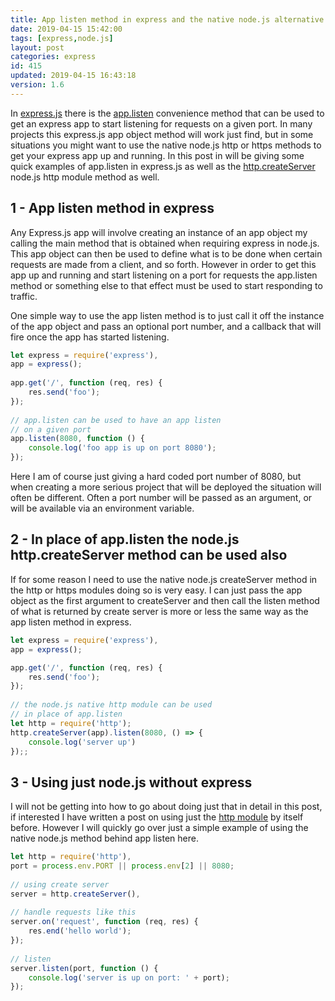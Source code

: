 ```yaml
---
title: App listen method in express and the native node.js alternative
date: 2019-04-15 15:42:00
tags: [express,node.js]
layout: post
categories: express
id: 415
updated: 2019-04-15 16:43:18
version: 1.6
---
```


In [express.js](https://expressjs.com/) there is the [app.listen](https://expressjs.com/en/api.html#app.listen) convenience method that can be used to get an express app to start listening for requests on a given port. In many projects this express.js app object method will work just find, but in some situations you might want to use the native node.js http or https methods to get your express app up and running. In this post in will be giving some quick examples of app.listen in express.js as well as the [http.createServer](https://nodejs.org/api/http.html#http_http_createserver_options_requestlistener) node.js http module method as well.

<!-- more -->

## 1 - App listen method in express

Any Express.js app will involve creating an instance of an app object my calling the main method that is obtained when requiring express in node.js. This app object can then be used to define what is to be done when certain requests are made from a client, and so forth. However in order to get this app up and running and start listening on a port for requests the app.listen method or something else to that effect must be used to start responding to traffic.

One simple way to use the app listen method is to just call it off the instance of the app object and pass an optional port number, and a callback that will fire once the app has started listening.

```js
let express = require('express'),
app = express();
 
app.get('/', function (req, res) {
    res.send('foo');
});
 
// app.listen can be used to have an app listen
// on a given port
app.listen(8080, function () {
    console.log('foo app is up on port 8080');
});
```

Here I am of course just giving a hard coded port number of 8080, but when creating a more serious project that will be deployed the situation will often be different. Often a port number will be passed as an argument, or will be available via an environment variable.

## 2 - In place of app.listen the node.js http.createServer method can be used also

If for some reason I need to use the native node.js createServer method in the http or https modules doing so is very easy. I can just pass the app object as the first argument to createServer and then call the listen method of what is returned by create server is more or less the same way as the app listen method in express.

```js
let express = require('express'),
app = express();

app.get('/', function (req, res) {
    res.send('foo');
});
 
// the node.js native http module can be used
// in place of app.listen
let http = require('http');
http.createServer(app).listen(8080, () => {
    console.log('server up')
});;
```

## 3 - Using just node.js without express

I will not be getting into how to go about doing just that in detail in this post, if interested I have written a post on using just the [http module](/2018/02/06/nodejs-http/) by itself before. However I will quickly go over just a simple example of using the native node.js method behind app listen here.

```js
let http = require('http'),
port = process.env.PORT || process.env[2] || 8080;
 
// using create server
server = http.createServer(),
 
// handle requests like this
server.on('request', function (req, res) {
    res.end('hello world');
});
 
// listen
server.listen(port, function () {
    console.log('server is up on port: ' + port);
});
```